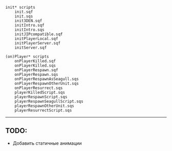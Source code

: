 ```
init* scripts
    init.sqf
    init.sqs
    init3DEN.sqf
    initIntro.sqf
    initIntro.sqs
    initJIPcompatible.sqf
    initPlayerLocal.sqf
    initPlayerServer.sqf
    initServer.sqf

(on)Player* scripts
    onPlayerKilled.sqf
    onPlayerKilled.sqs
    onPlayerRespawn.sqf
    onPlayerRespawn.sqs
    onPlayerRespawnAsSeagull.sqs
    onPlayerRespawnOtherUnit.sqs
    onPlayerResurrect.sqs
    playerKilledScript.sqs
    playerRespawnScript.sqs
    playerRespawnSeagullScript.sqs
    playerRespawnOtherUnit.sqs
    playerResurrectScript.sqs
```
<!-- Отключил анимацию попадания по игроку -->
<!-- Отключил подавление себя во время стрельбы -->
<!-- Отключил медицинское ИИ -->
<!-- Включил addon options для меню взаимодействия -->
<!-- Добавил сапёрные лопаты всем классам -->
<!-- Добавил рации сторон -->
<!-- Добавил в арсенал базовый список предметов в дополнение к предметам комплекта -->
<!-- Подключил ещё два headless клиента для распределения нагрузки -->
---
## TODO:
* Добавить статичные анимации